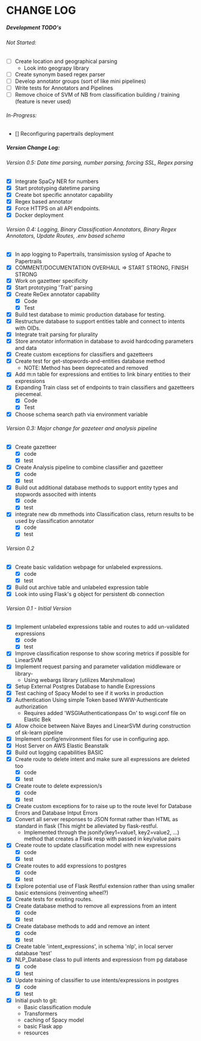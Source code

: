 # CHANGE LOG

##### Development TODO's

###### Not Started:

- [ ] Create location and geographical parsing
    - Look into geograpy library
- [ ] Create synonym based regex parser
- [ ] Develop annotator groups (sort of like mini pipelines)
- [ ] Write tests for Annotators and Pipelines
- [ ] Remove choice of SVM of NB from classification building / training (feature is never used)

###### In-Progress:
- [] Reconfiguring papertrails deployment

##### Version Change Log:

###### Version 0.5: Date time parsing, number parsing, forcing SSL, Regex parsing
- [x] Integrate SpaCy NER for numbers
- [x] Start prototyping datetime parsing
- [x] Create bot specific annotator capability
- [x] Regex based annotator
- [x] Force HTTPS on all API endpoints.
- [x] Docker deployment

###### Version 0.4: Logging, Binary Classification Annotators, Binary Regex Annotators, Update Routes, .env based schema
- [x] In app logging to Papertrails, transimission syslog of Apache to Papertrails 
- [x] COMMENT/DOCUMENTATION OVERHAUL => START STRONG, FINISH STRONG
- [x] Work on gazetteer specificity
- [x] Start prototyping 'Trait' parsing 
- [x] Create ReGex annotator capability
    - [x] Code
    - [x] Test
- [x] Build test database to mimic production database for testing.
- [x] Restructure database to support entities table and connect to intents with OIDs.
- [x] Integrate trait parsing for plurality
- [x] Store annotator information in database to avoid hardcoding parameters and data
- [x] Create custom exceptions for classifiers and gazetteers
- [x] Create test for get-stopwords-and-entities database method
    - NOTE: Method has been deprecated and removed
- [x] Add m:n table for expressions and entities to link binary entities to their expressions
- [x] Expanding Train class set of endpoints to train classifiers and gazetteers piecemeal.
    - [x] Code
    - [x] Test
- [x] Choose schema search path via environment variable
   
###### Version 0.3: Major change for gazeteer and analysis pipeline

- [x] Create gazetteer
	- [x] code
	- [x] test
- [x] Create Analysis pipeline to combine classifier and gazetteer
	- [x] code
	- [x] test
- [x] Build out additional database methods to support entity types and stopwords associted with intents
	- [x] code
	- [x] test
- [x] integrate new db mmethods into Classification class, return results to be used by classification annotator
	- [x] code
	- [x] test

###### Version 0.2
- [x] Create basic validation webpage for unlabeled expressions.
	- [x] code
	- [x] test
- [x] Build out archive table and unlabeled expression table
- [x] Look into using Flask's g object for persistent db connection

###### Version 0.1 - Initial Version
- [x] Implement unlabeled expressions table and routes to add un-validated expressions
	- [x] code
	- [x] test
- [x] Improve classification response to show scoring metrics if possible for LinearSVM
- [x] Implement request parsing and parameter validation middleware or library-
	- Using webargs library (utilizes Marshmallow)
- [x] Setup External Postgres Database to handle Expressions
- [x] Test caching of Spacy Model to see if it works in production
- [x] Authentication Using simple Token based WWW-Authenticate authorization
	- Requires added 'WSGIAuthenticationpass On' to wsgi.conf file on Elastic Bek 
- [x] Allow choice between Naive Bayes and LinearSVM during construction of sk-learn pipeline
- [x] Implement config/environment files for use in configuring app.
- [x] Host Server on AWS Elastic Beanstalk
- [x] Build out logging capabilities BASIC
- [x] Create route to delete intent and make sure all expressions are deleted too
	- [x] code
	- [x] test
- [x] Create route to delete expression/s
	- [x] code
	- [x] test
- [x] Create custom exceptions for to raise up to the route level for Database Errors and Database Intput Errors
- [x] Convert all server responses to JSON format rather than HTML as standard in flask (This might be alleviated by flask-restful.
	- Implemented through the jsonify(key1=value1, key2=value2, ...) method that creates a Flask resp with passed in key/value pairs
- [x] Create route to update classification model with new expressions
	- [x] code
	- [x] test
- [x] Create routes to add expressions to postgres
	- [x] code
	- [x] test
- [x] Explore potential use of Flask Restful extension rather than using smaller basic extensions (reinventing wheel?)
- [x] Create tests for existing routes.
- [x] Create database method to remove all expressions from an intent
	- [x] code
	- [x] test
- [x] Create database methods to add and remove an intent
	- [x] code
	- [x] test 
- [x] Create table 'intent_expressions', in schema 'nlp', in local server database 'test'
- [x] NLP_Database class to pull intents and expressiosn from pg database
	- [x] code
	- [x] test
- [x] Update training of classifier to use intents/expressions in postgres
	- [x] code
	- [x] test
- [x] Initial push to git:
	- Basic classification module
	- Transformers
	- caching of Spacy model
	- basic Flask app
	- resources